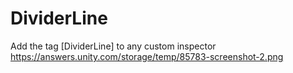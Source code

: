 # DividerLine

Add the tag [DividerLine] to any custom inspector
https://answers.unity.com/storage/temp/85783-screenshot-2.png
